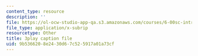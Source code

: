 ```yaml
---
content_type: resource
description: ''
file: https://ol-ocw-studio-app-qa.s3.amazonaws.com/courses/6-00sc-introduction-to-computer-science-and-programming-spring-2011/9b5366208e2430d67c525917a01a73cf_hGQw3KJ7i6Q.srt
file_type: application/x-subrip
resourcetype: Other
title: 3play caption file
uid: 9b536620-8e24-30d6-7c52-5917a01a73cf
---
```

